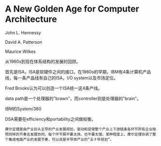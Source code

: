 # A New Golden Age for Computer Architecture

John L. Hennessy

David A. Patterson

Maurice Wilkes



从1960s到现在体系结构的发展的回顾。



首先是ISA，ISA是软硬件之间的接口。在1960s的早期，IBM有4条计算机产品线，每一条产品线有自己的ISA，I/O system以及市场定位。

Fred Brooks认为可以创造一个ISA统一这4条产线。





data path是一个处理器的"brawn"，而controller则是处理器的"brain"。



IBM的System/360



DSA需要在efficiency和portability之间做权衡。



```
摩尔定理是由产业巨头主导的产业发展规划，驱动和促使整个产业上下游链条各环节所有企业按照同样的节奏去发展协同，每个环节既不要太快、也不要太慢。某种程度上，摩尔定理协调了整个集成电路产业的发展节奏，可以说是半导体产业的“五十年规划”。
```

